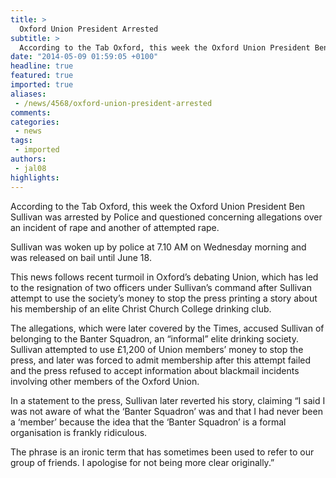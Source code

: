 ```yaml
---
title: >
  Oxford Union President Arrested
subtitle: >
  According to the Tab Oxford, this week the Oxford Union President Ben Sullivan was arrested by Police and questioned concerning allegations over an incident of rape and another of attempted rape. Sullivan was woken up by police at 7.10 AM Wednesday morning and was released on bail until June 18.
date: "2014-05-09 01:59:05 +0100"
headline: true
featured: true
imported: true
aliases:
 - /news/4568/oxford-union-president-arrested
comments:
categories:
 - news
tags:
 - imported
authors:
 - jal08
highlights:
---
```


According to the Tab Oxford, this week the Oxford Union President Ben Sullivan was arrested by Police and questioned concerning allegations over an incident of rape and another of attempted rape.

Sullivan was woken up by police at 7.10 AM on Wednesday morning and was released on bail until June 18.

This news follows recent turmoil in Oxford’s debating Union, which has led to the resignation of two officers under Sullivan’s command after Sullivan attempt to use the society’s money to stop the press printing a story about his membership of an elite Christ Church College drinking club.

The allegations, which were later covered by the Times, accused Sullivan of belonging to the Banter Squadron, an “informal” elite drinking society. Sullivan attempted to use £1,200 of Union members’ money to stop the press, and later was forced to admit membership after this attempt failed and the press refused to accept information about blackmail incidents involving other members of the Oxford Union.

In a statement to the press, Sullivan later reverted his story, claiming “I said I was not aware of what the ‘Banter Squadron’ was and that I had never been a ‘member’ because the idea that the ‘Banter Squadron’ is a formal organisation is frankly ridiculous.

The phrase is an ironic term that has sometimes been used to ­refer to our group of friends. I apologise for not being more clear ­originally.”
